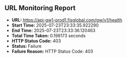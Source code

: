 ## URL Monitoring Report

- **URL:** https://api-gw1-prod1.fisglobal.com/gw/v1/health
- **Start Time:** 2025-07-23T23:33:35.922290
- **End Time:** 2025-07-23T23:33:36.120463
- **Total Time Taken:** 0.198173 seconds
- **HTTP Status Code:** 403
- **Status:** Failure
- **Failure Reason:** HTTP Status Code: 403

